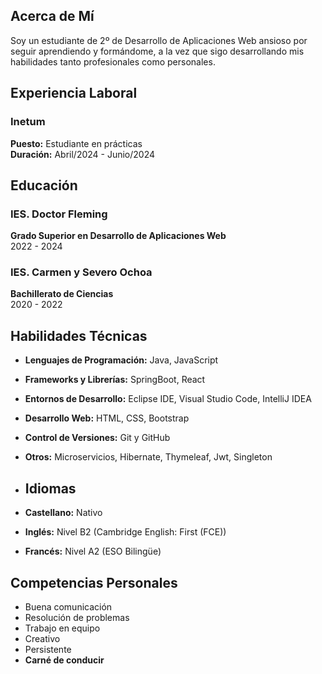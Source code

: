 

## Acerca de Mí
Soy un estudiante de 2º de Desarrollo de Aplicaciones Web ansioso por seguir aprendiendo y formándome, a la vez que sigo desarrollando mis habilidades tanto profesionales como personales.

## Experiencia Laboral

### Inetum
**Puesto:** Estudiante en prácticas  
**Duración:** Abril/2024 - Junio/2024  

## Educación

### IES. Doctor Fleming
**Grado Superior en Desarrollo de Aplicaciones Web**  
2022 - 2024

### IES. Carmen y Severo Ochoa
**Bachillerato de Ciencias**  
2020 - 2022

## Habilidades Técnicas
- **Lenguajes de Programación:** Java, JavaScript
- **Frameworks y Librerías:** SpringBoot, React
- **Entornos de Desarrollo:** Eclipse IDE, Visual Studio Code, IntelliJ IDEA
- **Desarrollo Web:** HTML, CSS, Bootstrap
- **Control de Versiones:** Git y GitHub
- **Otros:** Microservicios, Hibernate, Thymeleaf, Jwt, Singleton

- ## Idiomas
- **Castellano:** Nativo
- **Inglés:** Nivel B2 (Cambridge English: First (FCE))
- **Francés:** Nivel A2 (ESO Bilingüe)

## Competencias Personales
- Buena comunicación
- Resolución de problemas
- Trabajo en equipo
- Creativo
- Persistente
- **Carné de conducir**
